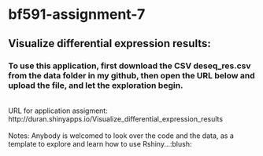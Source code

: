 # bf591-assignment-7
## Visualize differential expression results:
### To use this application, first download the CSV <b>deseq_res.csv</b> from the data folder in my github, then open the URL below and upload the file, and let the exploration begin. 
<br>
URL for application assigment:
<br>
http://duran.shinyapps.io/Visualize_differential_expression_results
<br>
<br>
Notes: Anybody is welcomed to look over the code and the data, as a template to explore and learn how to use Rshiny...:blush:

